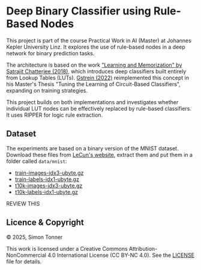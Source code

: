 # Deep Binary Classifier using Rule-Based Nodes


This project is part of the course Practical Work in AI (Master) at Johannes Kepler University Linz. It explores the use of rule-based nodes in a deep network for binary prediction tasks.

The architecture is based on the work ["Learning and Memorization" by Satrajit Chatterjee (2018)](https://proceedings.mlr.press/v80/chatterjee18a.html), which introduces deep classifiers built entirely from Lookup Tables (LUTs). [Gstrein (2022)](https://cca.informatik.uni-freiburg.de/gstrein/) reimplemented this concept in his Master's Thesis "Tuning the Learning of Circuit-Based Classifiers", expanding on training strategies.

This project builds on both implementations and investigates whether individual LUT nodes can be effectively replaced by rule-based classifiers. It uses RIPPER for logic rule extraction.


## Dataset

The experiments are based on a binary version of the MNIST dataset. Download these files from [LeCun's website](http://yann.lecun.com/exdb/mnist/),
extract them and put them in a folder called `data/mnist`:

- [train-images-idx3-ubyte.gz](http://yann.lecun.com/exdb/mnist/train-images-idx3-ubyte.gz)
- [train-labels-idx1-ubyte.gz](http://yann.lecun.com/exdb/mnist/train-labels-idx1-ubyte.gz)
- [t10k-images-idx3-ubyte.gz](http://yann.lecun.com/exdb/mnist/t10k-images-idx3-ubyte.gz)
- [t10k-labels-idx1-ubyte.gz](http://yann.lecun.com/exdb/mnist/t10k-labels-idx1-ubyte.gz)

REVIEW THIS


## Licence & Copyright

© 2025, Simon Tonner

This work is licensed under a Creative Commons Attribution-NonCommercial 4.0 International License (CC BY-NC 4.0).
See the [LICENSE](./LICENSE) file for details.